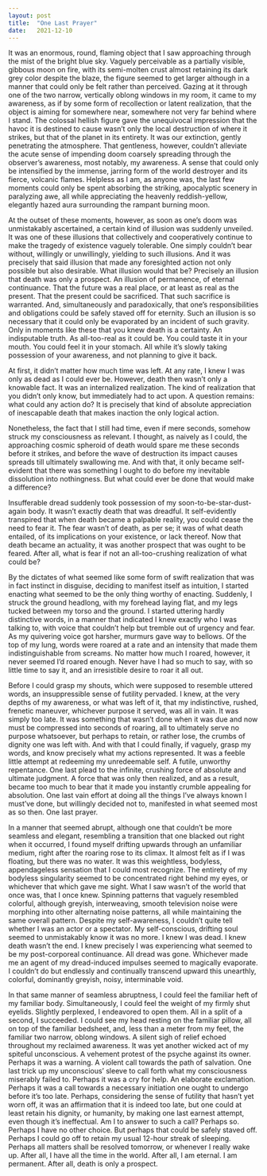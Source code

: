 ```yaml
---
layout: post
title:  "One Last Prayer"
date:   2021-12-10
---
```


It was an enormous, round, flaming object that I saw approaching through the mist of the bright blue sky. Vaguely perceivable as a partially visible, gibbous moon on
fire, with its semi-molten crust almost retaining its dark grey color despite the blaze, the figure seemed to get larger although in a manner that could only be
felt rather than perceived. Gazing at it through one of the two narrow, vertically oblong windows in my room, it came to my awareness, as if by some form of
recollection or latent realization, that the object is aiming for somewhere near, somewhere not very far behind where I stand. The colossal hellish figure gave
the unequivocal impression that the havoc it is destined to cause wasn’t only the local destruction of where it strikes, but that of the planet in its entirety.
It was our extinction, gently penetrating the atmosphere. That gentleness, however, couldn’t alleviate the acute sense of impending doom coarsely spreading through
the observer’s awareness, most notably, my awareness. A sense that could only be intensified by the immense, jarring form of the world destroyer and its fierce,
volcanic flames. Helpless as I am, as anyone was, the last few moments could only be spent absorbing the striking, apocalyptic scenery in paralyzing awe, all while
appreciating the heavenly reddish-yellow, elegantly hazed aura surrounding the rampant burning moon.

At the outset of these moments, however, as soon as one’s doom was unmistakably ascertained, a certain kind of illusion was suddenly unveiled. It was one of these
illusions that collectively and cooperatively continue to make the tragedy of existence vaguely tolerable. One simply couldn’t bear without, willingly or
unwillingly, yielding to such illusions. And it was precisely that said illusion that made any foresighted action not only possible but also desirable. 
What illusion would that be? Precisely an illusion that death was only a prospect. An illusion of permanence, of eternal continuance. That the future was a real place,
or at least as real as the present. That the present could be sacrificed. That such sacrifice is warranted. And, simultaneously and paradoxically, that one’s 
responsibilities and obligations could be safely staved off for eternity. Such an illusion is so necessary that it could only be evaporated by an incident of such gravity.
Only in moments like these that you knew death is a certainty. An indisputable truth. As all-too-real as it could be. You could taste it in your mouth. You could feel it in
your stomach. All  while it’s slowly taking possession of your awareness, and not planning to give it back.

At first, it didn’t matter how much time was left. At any rate, I knew I was only as dead as I could ever be. However, death then wasn’t only a knowable fact. It was
an internalized realization. The kind of realization that you didn’t only know, but immediately had to act upon. A question remains: what could any action do? It is
precisely that kind of absolute appreciation of inescapable death that makes inaction the only logical action.

Nonetheless, the fact that I still had time, even if mere seconds, somehow struck my consciousness as relevant. I thought, as naively as I could, the approaching
cosmic spheroid of death would spare me these seconds before it strikes, and before the wave of destruction its impact causes spreads till ultimately
swallowing me. And with that, it only became self-evident that there was something I ought to do before my inevitable dissolution into nothingness. But what could
ever be done that would make a difference?

Insufferable dread suddenly took possession of my soon-to-be-star-dust-again body. It wasn’t exactly death that was dreadful. It self-evidently transpired that
when death became a palpable reality, you could cease the need to fear it. The fear wasn’t of death, as per se; it was of what death entailed, of its implications
on your existence, or lack thereof. Now that death became an actuality, it was another prospect that was ought to be feared. After all, what is fear if not an
all-too-crushing realization of what could be?

By the dictates of what seemed like some form of swift realization that was in fact instinct in disguise, deciding to manifest itself as intuition, I started
enacting what seemed to be the only thing worthy of enacting. Suddenly, I struck the ground headlong, with my forehead laying flat, and my legs tucked between
my torso and the ground. I started uttering hardly distinctive words, in a manner that indicated I knew exactly who I was talking to, with voice that couldn’t
help but tremble out of urgency and fear. As my quivering voice got harsher, murmurs gave way to bellows. Of the top of my lung, words were roared at a rate and
an intensity that made them indistinguishable from screams. No matter how much I roared, however, it never seemed I’d roared enough. Never have I had so much to say,
with so little time to say it, and an irresistible desire to roar it all out.

Before I could grasp my shouts, which were supposed to resemble uttered words, an insuppressible sense of futility pervaded. I knew, at the very depths of
my awareness, or what was left of it, that my indistinctive, rushed, frenetic maneuver, whichever purpose it served, was all in vain. It was simply too late. It
was something that wasn’t done when it was due and now must be compressed into seconds of roaring, all to ultimately serve no purpose whatsoever, but
perhaps to retain, or rather lose, the crumbs of dignity one was left with. And with that I could finally, if vaguely, grasp my words, and know precisely what my
actions represented. It was a feeble little attempt at redeeming my unredeemable self. A futile, unworthy repentance. One last plead to the infinite, crushing force
of absolute and ultimate judgment. A force that was only then realized, and as a result, became too much to bear that it made you instantly crumble appealing for
absolution. One last vain effort at doing all the things I’ve always known I must’ve done, but willingly decided not to, manifested in what seemed most as so then.
One last prayer.

In a manner that seemed abrupt, although one that couldn’t be more seamless and elegant, resembling a transition that one blacked out right when it occurred,
I found myself drifting upwards through an unfamiliar medium, right after the roaring rose to its climax. It almost felt as if I was floating, but there was no water.
It was this weightless, bodyless, appendageless sensation that I could most recognize. The entirety of my bodyless singularity seemed to be concentrated right
behind my eyes, or whichever that which gave me sight. What I saw wasn’t of the world that once was, that I once knew. Spinning patterns that vaguely resembled
colorful, although greyish, interweaving, smooth television noise were morphing into other alternating noise patterns, all while maintaining the same overall pattern.
Despite my self-awareness, I couldn’t quite tell whether I was an actor or a spectator. My self-conscious, drifting soul seemed to unmistakably know it was no more.
I knew I was dead. I knew death wasn’t the end. I knew precisely I was experiencing what seemed to be my post-corporeal continuance. All dread was gone. Whichever
made me an agent of my dread-induced impulses seemed to magically evaporate. I couldn’t do but endlessly and continually transcend upward this unearthly, colorful,
dominantly greyish, noisy, interminable void. 

In that same manner of seamless abruptness, I could feel the familiar heft of my familiar body. Simultaneously, I could feel the weight of my firmly shut eyelids.
Slightly perplexed, I endeavored to open them. All in a split of a second, I succeeded. I could see my head resting on the familiar pillow, all on top of the
familiar bedsheet, and, less than a meter from my feet, the familiar two narrow, oblong windows. A silent sigh of relief echoed throughout my reclaimed awareness.
It was yet another wicked act of my spiteful unconscious. A vehement protest of the psyche against its owner. Perhaps it was a warning. A violent call towards the
path of salvation. One last trick up my unconscious’ sleeve to call forth what my consciousness miserably failed to. Perhaps it was a cry for help. An elaborate
exclamation. Perhaps it was a call towards a necessary initiation one ought to undergo before it’s too late. Perhaps, considering the sense of futility that hasn’t
yet worn off, it was an affirmation that it is indeed too late, but one could at least retain his dignity, or humanity, by making one last earnest attempt, even
though it’s ineffectual. Am I to answer to such a call? Perhaps so. Perhaps I have no other choice. But perhaps that could be safely staved off.
Perhaps I could go off to retain my usual 12-hour streak of sleeping. Perhaps all matters shall be resolved tomorrow, or whenever I really wake up. After all,
I have all the time in the world. After all, I am eternal. I am permanent. After all, death is only a prospect.
